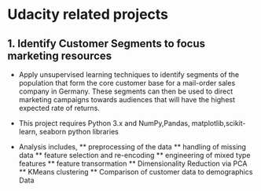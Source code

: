 # Udacity related projects

## 1. Identify Customer Segments to focus marketing resources

 - Apply unsupervised learning techniques to identify segments of the population that form the core customer base for a mail-order sales company in Germany. These segments can then be used to direct marketing campaigns towards audiences that will have the highest expected rate of returns.

 - This project requires Python 3.x and NumPy,Pandas, matplotlib,scikit-learn, seaborn python libraries
- Analysis includes,
 ** preprocessing of the data
 ** handling of missing data
 ** feature selection and re-encoding
 ** engineering of mixed type features
 ** feature transormation
 ** Dimensionality Reduction via PCA
 ** KMeans clustering
 ** Comparison of customer data to demographics Data